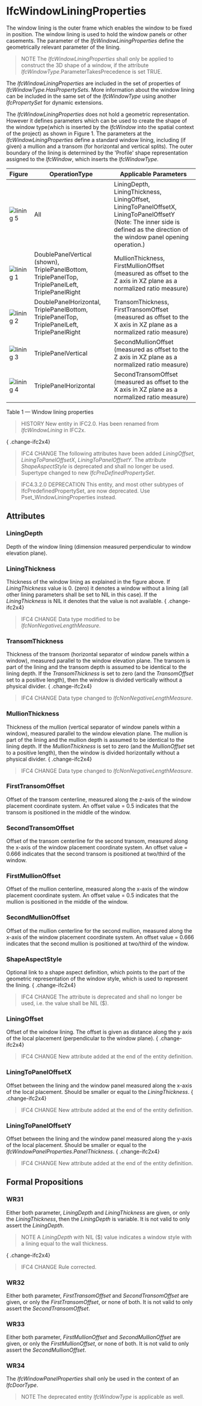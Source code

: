 # IfcWindowLiningProperties

The window lining is the outer frame which enables the window to be fixed in position. The window lining is used to hold the window panels or other casements. The parameter of the _IfcWindowLiningProperties_ define the geometrically relevant parameter of the lining.<!-- end of definition -->

> NOTE  The _IfcWindowLiningProperties_ shall only be applied to construct the 3D shape of a window, if the attribute _IfcWindowType_.ParameterTakesPrecedence is set TRUE.

The _IfcWindowLiningProperties_ are included in the set of properties of _IfcWindowType.HasPropertySets_. More information about the window lining can be included in the same set of the _IfcWindowType_ using another _IfcPropertySet_ for dynamic extensions.

The _IfcWindowLiningProperties_ does not hold a geometric representation. However it defines parameters which can be used to create the shape of the window type(which is inserted by the _IfcWindow_ into the spatial context of the project) as shown in Figure 1. The parameters at the _IfcWindowLiningProperties_ define a standard window lining, including (if given) a mullion and a transom (for horizontal and vertical splits). The outer boundary of the lining is determined by the 'Profile' shape representation assigned to the _IfcWindow_, which inserts the _IfcWindowType_.

| Figure | OperationType | Applicable Parameters |
| --- | --- | --- |
| ![lining 5](../../../../figures/ifcwindowliningproperties-fig05.png) | All | LiningDepth, LiningThickness, LiningOffset, LiningToPanelOffsetX, LiningToPanelOffsetY (Note: The inner side is defined as the direction of the window panel opening operation.) |
| ![lining 1](../../../../figures/ifcwindowliningproperties-fig01.png) | DoublePanelVertical (shown), TriplePanelBottom, TriplePanelTop, TriplePanelLeft, TriplePanelRight | MullionThickness, FirstMullionOffset (measured as offset to the Z axis in XZ plane as a normalized ratio measure) |
| ![lining 2](../../../../figures/ifcwindowliningproperties-fig02.png) | DoublePanelHorizontal, TriplePanelBottom, TriplePanelTop, TriplePanelLeft, TriplePanelRight | TransomThickness, FirstTransomOffset (measured as offset to the X axis in XZ plane as a normalized ratio measure) |
| ![lining 3](../../../../figures/ifcwindowliningproperties-fig03.png) | TriplePanelVertical | SecondMullionOffset (measured as offset to the Z axis in XZ plane as a normalized ratio measure) |
| ![lining 4](../../../../figures/ifcwindowliningproperties-fig04.png) | TriplePanelHorizontal | SecondTransomOffset (measured as offset to the X axis in XZ plane as a normalized ratio measure) |

Table 1 — Window lining properties

> HISTORY  New entity in IFC2.0. Has been renamed from _IfcWindowLining_ in IFC2x.

{ .change-ifc2x4}
> IFC4 CHANGE  The following attributes have been added _LiningOffset_, _LiningToPanelOffsetX_, _LiningToPanelOffsetY_. The attribute _ShapeAspectStyle_ is deprecated and shall no longer be used. Supertype changed to new _IfcPreDefinedPropertySet_.

> IFC4.3.2.0 DEPRECATION This entity, and most other subtypes of IfcPredefinedPropertySet, are now deprecated. Use Pset_WindowLiningProperties instead.

## Attributes

### LiningDepth
Depth of the window lining (dimension measured perpendicular to window elevation plane).

### LiningThickness
Thickness of the window lining as explained in the figure above. If _LiningThickness_ value is 0. (zero) it denotes a window without a lining (all other lining parameters shall be set to NIL in this case). If the _LiningThickness_ is NIL it denotes that the value is not available.
{ .change-ifc2x4}
> IFC4 CHANGE  Data type modified to be _IfcNonNegativeLengthMeasure_.

### TransomThickness
Thickness of the transom (horizontal separator of window panels within a window), measured parallel to the window elevation plane. The transom is part of the lining and the transom depth is assumed to be identical to the lining depth.
If the _TransomThickness_ is set to zero (and the _TransomOffset_ set to a positive length), then the window is divided vertically without a physical divider.
{ .change-ifc2x4}
> IFC4 CHANGE  Data type changed to _IfcNonNegativeLengthMeasure_.

### MullionThickness
Thickness of the mullion (vertical separator of window panels within a window), measured parallel to the window elevation plane. The mullion is part of the lining and the mullion depth is assumed to be identical to the lining depth.
If the _MullionThickness_ is set to zero (and the _MullionOffset_ set to a positive length), then the window is divided horizontally without a physical divider.
{ .change-ifc2x4}
> IFC4 CHANGE  Data type changed to _IfcNonNegativeLengthMeasure_.

### FirstTransomOffset
Offset of the transom centerline, measured along the z-axis of the window placement coordinate system. An offset value = 0.5 indicates that the transom is positioned in the middle of the window.

### SecondTransomOffset
Offset of the transom centerline for the second transom, measured along the x-axis of the window placement coordinate system. An offset value = 0.666 indicates that the second transom is positioned at two/third of the window.

### FirstMullionOffset
Offset of the mullion centerline, measured along the x-axis of the window placement coordinate system. An offset value = 0.5 indicates that the mullion is positioned in the middle of the window.

### SecondMullionOffset
Offset of the mullion centerline for the second mullion, measured along the x-axis of the window placement coordinate system. An offset value = 0.666 indicates that the second mullion is positioned at two/third of the window.

### ShapeAspectStyle
Optional link to a shape aspect definition, which points to the part of the geometric representation of the window style, which is used to represent the lining.
{ .change-ifc2x4}
> IFC4 CHANGE The attribute is deprecated and shall no longer be used, i.e. the value shall be NIL ($).

### LiningOffset
Offset of the window lining. The offset is given as distance along the y axis of the local placement (perpendicular to the window plane).
{ .change-ifc2x4}
> IFC4 CHANGE  New attribute added at the end of the entity definition.

### LiningToPanelOffsetX
Offset between the lining and the window panel measured along the x-axis of the local placement. Should be smaller or equal to the _LiningThickness_.
{ .change-ifc2x4}
> IFC4 CHANGE  New attribute added at the end of the entity definition.

### LiningToPanelOffsetY
Offset between the lining and the window panel measured along the y-axis of the local placement. Should be smaller or equal to the _IfcWindowPanelProperties.PanelThickness_.
{ .change-ifc2x4}
> IFC4 CHANGE  New attribute added at the end of the entity definition.

## Formal Propositions

### WR31
Either both parameter, _LiningDepth_ and _LiningThickness_ are given, or only the _LiningThickness_, then the _LiningDepth_ is variable. It is not valid to only assert the _LiningDepth_.
> NOTE  A _LiningDepth_ with NIL ($) value indicates a window style with a lining equal to the wall thickness.

{ .change-ifc2x4}
> IFC4 CHANGE  Rule corrected.

### WR32
Either both parameter, _FirstTransomOffset_ and _SecondTransomOffset_ are given, or only the _FirstTransomOffset_, or none of both. It is not valid to only assert the _SecondTransomOffset_.

### WR33
Either both parameter, _FirstMullionOffset_ and _SecondMullionOffset_ are given, or only the _FirstMullionOffset_, or none of both. It is not valid to only assert the _SecondMullionOffset_.

### WR34
The _IfcWindowPanelProperties_ shall only be used in the context of an _IfcDoorType_.
> NOTE  The deprecated entity _IfcWindowType_ is applicable as well.
